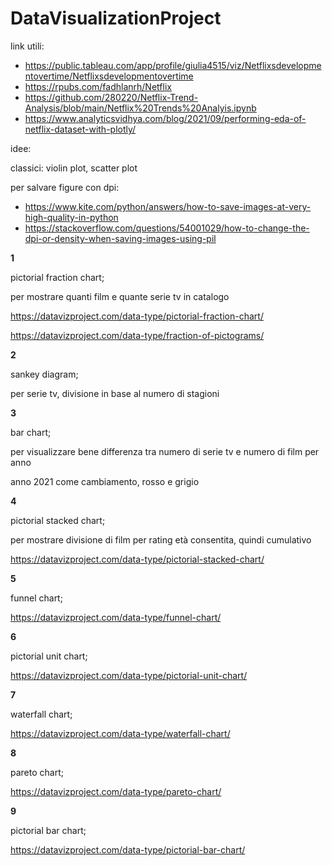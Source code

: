 # DataVisualizationProject

link utili:

- https://public.tableau.com/app/profile/giulia4515/viz/Netflixsdevelopmentovertime/Netflixsdevelopmentovertime
- https://rpubs.com/fadhlanrh/Netflix
- https://github.com/280220/Netflix-Trend-Analysis/blob/main/Netflix%20Trends%20Analyis.ipynb
- https://www.analyticsvidhya.com/blog/2021/09/performing-eda-of-netflix-dataset-with-plotly/

idee:

classici: violin plot, scatter plot

per salvare figure con dpi:

- https://www.kite.com/python/answers/how-to-save-images-at-very-high-quality-in-python
- https://stackoverflow.com/questions/54001029/how-to-change-the-dpi-or-density-when-saving-images-using-pil

**1**

pictorial fraction chart;

per mostrare quanti film e quante serie tv in catalogo

https://datavizproject.com/data-type/pictorial-fraction-chart/

https://datavizproject.com/data-type/fraction-of-pictograms/

**2**

sankey diagram;

per serie tv, divisione in base al numero di stagioni

**3**

bar chart;

per visualizzare bene differenza tra numero di serie tv e numero di film per anno

anno 2021 come cambiamento, rosso e grigio

**4**

pictorial stacked chart;

per mostrare divisione di film per rating età consentita, quindi cumulativo

https://datavizproject.com/data-type/pictorial-stacked-chart/

**5**

funnel chart;

https://datavizproject.com/data-type/funnel-chart/

**6**

pictorial unit chart;

https://datavizproject.com/data-type/pictorial-unit-chart/

**7**

waterfall chart;

https://datavizproject.com/data-type/waterfall-chart/

**8**

pareto chart;

https://datavizproject.com/data-type/pareto-chart/

**9**

pictorial bar chart;

https://datavizproject.com/data-type/pictorial-bar-chart/